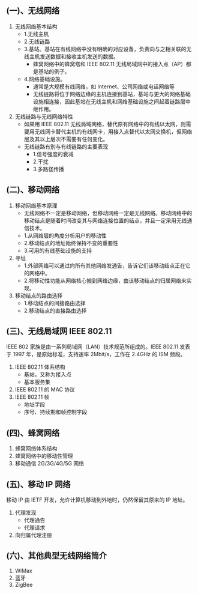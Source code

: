 
## (一)、无线网络

1. 无线网络基本结构
   - 1.无线主机
   - 2.无线链路
   - 3.基站。基站在有线网络中没有明确的对应设备，负责向与之相关联的无线主机发送数据和接收主机发送的数据。
     - 蜂窝网络中的蜂窝塔和 IEEE 802.11 无线局域网中的接入点（AP）都是基站的例子。
   - 4.网络基础设施。
     - 通常是大规模有线网络，如 Internet、公司网络或电话网络等
     - 无线链路将位于网络边缘的主机连接到基站，基站与更大的网络基础设施相连接，因此基站在无线主机和网络基础设施之间起着链路层中继作用。
2. 无线链路与无线网络特性
   - 如果用 IEEE 802.11 无线局域网络，替代原有网络中的有线以太网，则需要用无线网卡替代主机的有线网卡，用接入点替代以太网交换机，但网络层及其以上层次不需要有任何变化。
   - 无线链路有别与有线链路的主要表现
     - 1.信号强度的衰减
     - 2.干扰
     - 3.多路径传播

## (二)、移动网络

1. 移动网络基本原理
   - 无线网络不一定是移动网络，但移动网络一定是无线网络。移动网络中的移动结点是随着时间改变其与网络连接位置的结点，并且一定采用无线通信技术。
   - 1.从网络层的角度分析用户的移动性
   - 2.移动结点的地址始终保持不变的重要性
   - 3.可用的有线基础设施的支持
2. 寻址
   - 1.外部网络可以通过向所有其他网络发通告，告诉它们该移动结点正在它的网络中。
   - 2.将移动性功能从网络核心搬到网络边缘，由该移动结点的归属网络来实现。
3. 移动结点的路由选择
   - 1.移动结点的间接路由选择
   - 2.移动结点的直接路由选择

## (三)、无线局域网 IEEE 802.11

IEEE 802 家族是由一系列局域网（LAN）技术规范所组成的。IEEE 802.11 发表于 1997 年，是原始标准，支持速率 2Mbit/s，工作在 2.4GHz 的 ISM 频段。

1. IEEE 802.11 体系结构
   - 基站，又称为接入点
   - 基本服务集
2. IEEE 802.11 的 MAC 协议
3. IEEE 802.11 帧
   - 地址字段
   - 序号、持续期和帧控制字段

## (四)、蜂窝网络

1. 蜂窝网络体系结构
2. 蜂窝网络中的移动性管理
3. 移动通信 2G/3G/4G/5G 网络

## (五)、移动 IP 网络

移动 IP 由 IETF 开发，允许计算机移动到外地时，仍然保留其原来的 IP 地址。

1. 代理发现
   - 代理通告
   - 代理请求
2. 向归属代理注册

## (六)、其他典型无线网络简介

1. WiMax
2. 蓝牙
3. ZigBee

